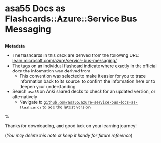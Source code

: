 # asa55 Docs as Flashcards::Azure::Service Bus Messaging

##

**Metadata**

- The flashcards in this deck are derived from the following URL: [learn.microsoft.com/azure/service-bus-messaging/](https://learn.microsoft.com/azure/service-bus-messaging/)
- The tags on an individual flashcard indicate where exactly in the official docs the information was derived from
  - This convention was selected to make it easier for you to trace information back to its source, to confirm the information here or to deepen your understanding
- Search `asa55` on Anki shared decks to check for an updated version, or alternatively
  - Navigate to [`github.com/asa55/azure-service-bus-docs-as-flashcards`](https://github.com/asa55/azure-service-bus-docs-as-flashcards) to see the latest version

%

Thanks for downloading, and good luck on your learning journey!

(_You may delete this note or keep it handy for future reference_)
